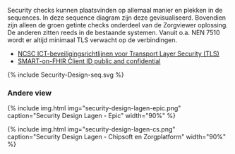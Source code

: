 Security checks kunnen plaatsvinden op allemaal manier en plekken in de sequences. In deze sequence diagram zijn deze gevisualiseerd. Bovendien zijn alleen de groen getinte checks onderdeel van de Zorgviewer oplossing. De anderen zitten reeds in de bestaande systemen.
Vanuit o.a. NEN 7510 wordt er altijd minimaal TLS verwacht op de verbindingen.
* [NCSC ICT-beveiligingsrichtlijnen voor Transport Layer Security (TLS)](https://www.ncsc.nl/documenten/publicaties/2021/januari/19/ict-beveiligingsrichtlijnen-voor-transport-layer-security-2.1)
* [SMART-on-FHIR Client ID public and confidential](http://hl7.org/fhir/smart-app-launch/1.0.0/#support-for-public-and-confidential-apps)

<div>
{% include Security-Design-seq.svg %}
</div>

### Andere view

{% include img.html img="security-design-lagen-epic.png" caption="Security Design Lagen - Epic" width="90%" %}

{% include img.html img="security-design-lagen-cs.png" caption="Security Design Lagen - Chipsoft en Zorgplatform" width="90%" %}
